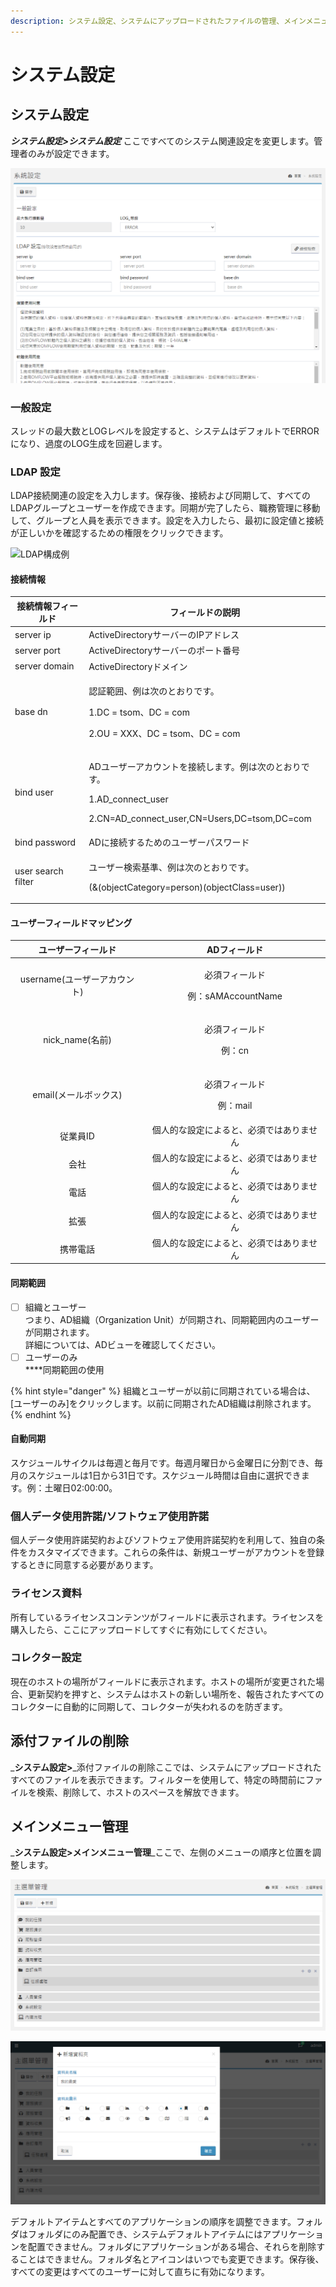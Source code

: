 ```yaml
---
description: システム設定、システムにアップロードされたファイルの管理、メインメニューのレイアウト設定
---
```


# システム設定

## システム設定

_**システム設定>システム設定**_ ここですべてのシステム関連設定を変更します。管理者のみが設定できます。

![](<../.gitbook/assets/image (44).png>)

### 一般設定

スレッドの最大数とLOGレベルを設定すると、システムはデフォルトでERRORになり、過度のLOG生成を回避します。

### LDAP 設定

LDAP接続関連の設定を入力します。保存後、接続および同期して、すべてのLDAPグループとユーザーを作成できます。同期が完了したら、職務管理に移動して、グループと人員を表示できます。設定を入力したら、最初に設定値と接続が正しいかを確認するための権限をクリックできます。

![LDAP構成例](../.gitbook/assets/2021-01-28\_115435.png)

#### 接続情報

| 接続情報フィールド          | フィールドの説明                                                                                                       |
| ------------------ | -------------------------------------------------------------------------------------------------------------- |
| server ip          | ActiveDirectoryサーバーのIPアドレス                                                                                     |
| server port        | ActiveDirectoryサーバーのポート番号                                                                                      |
| server domain      | ActiveDirectoryドメイン                                                                                            |
| base dn            | <p>認証範囲、例は次のとおりです。</p><p>1.DC = tsom、DC = com </p><p>2.OU = XXX、DC = tsom、DC = com</p>                         |
| bind user          | <p>ADユーザーアカウントを接続します。例は次のとおりです。</p><p>1.AD_connect_user</p><p>2.CN=AD_connect_user,CN=Users,DC=tsom,DC=com</p> |
| bind password      | ADに接続するためのユーザーパスワード                                                                                            |
| user search filter | <p>ユーザー検索基準、例は次のとおりです。</p><p>(&#x26;(objectCategory=person)(objectClass=user))</p>                             |

#### ユーザーフィールドマッピング

|      ユーザーフィールド      |                ADフィールド                |
| :-----------------: | :-----------------------------------: |
| username(ユーザーアカウント) | <p>必須フィールド</p><p>例：sAMAccountName</p> |
|    nick\_name(名前)   |       <p>必須フィールド</p><p>例：cn</p>       |
|    email(メールボックス)   |      <p>必須フィールド</p><p>例：mail</p>      |
|        従業員ID        |          個人的な設定によると、必須ではありません         |
|          会社         |          個人的な設定によると、必須ではありません         |
|          電話         |          個人的な設定によると、必須ではありません         |
|          拡張         |          個人的な設定によると、必須ではありません         |
|         携帯電話        |          個人的な設定によると、必須ではありません         |

#### 同期範囲

* [ ] 組織とユーザー\
  つまり、AD組織（Organization Unit）が同期され、同期範囲内のユーザーが同期されます。\
  詳細については、ADビューを確認してください。
* [ ] ユーザーのみ\
  ****同期範囲の使用

{% hint style="danger" %}
組織とユーザーが以前に同期されている場合は、\[ユーザーのみ]をクリックします。以前に同期されたAD組織は削除されます。
{% endhint %}

#### 自動同期

スケジュールサイクルは毎週と毎月です。毎週月曜日から金曜日に分割でき、毎月のスケジュールは1日から31日です。スケジュール時間は自由に選択できます。例：土曜日02:00:00。

### **個人データ使用許諾/ソフトウェア使用許諾**

個人データ使用許諾契約およびソフトウェア使用許諾契約を利用して、独自の条件をカスタマイズできます。これらの条件は、新規ユーザーがアカウントを登録するときに同意する必要があります。

### **ライセンス資料**

所有しているライセンスコンテンツがフィールドに表示されます。ライセンスを購入したら、ここにアップロードしてすぐに有効にしてください。

### コレクター設定

現在のホストの場所がフィールドに表示されます。ホストの場所が変更された場合、更新契約を押すと、システムはホストの新しい場所を、報告されたすべてのコレクターに自動的に同期して、コレクターが失われるのを防ぎます。

## 添付ファイルの削除

_**システム設定>**_添付ファイルの削除ここでは、システムにアップロードされたすべてのファイルを表示できます。フィルターを使用して、特定の時間前にファイルを検索、削除して、ホストのスペースを解放できます。

## メインメニュー管理

_**システム設定>メインメニュー管理**_ここで、左側のメニューの順序と位置を調整します。

![各アイテムを任意にドラッグできます](<../.gitbook/assets/image (1).png>)

![新しいフォルダーを追加してアプリケーションを分類する](<../.gitbook/assets/image (31).png>)

デフォルトアイテムとすべてのアプリケーションの順序を調整できます。フォルダはフォルダにのみ配置でき、システムデフォルトアイテムにはアプリケーションを配置できません。フォルダにアプリケーションがある場合、それらを削除することはできません。フォルダ名とアイコンはいつでも変更できます。保存後、すべての変更はすべてのユーザーに対して直ちに有効になります。
